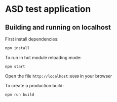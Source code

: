 # ASD test application

## Building and running on localhost

First install dependencies:

```sh
npm install
```

To run in hot module reloading mode:

```sh
npm start
```

Open the file `http://localhost:8080` in your browser


To create a production build:

```sh
npm run build
```
